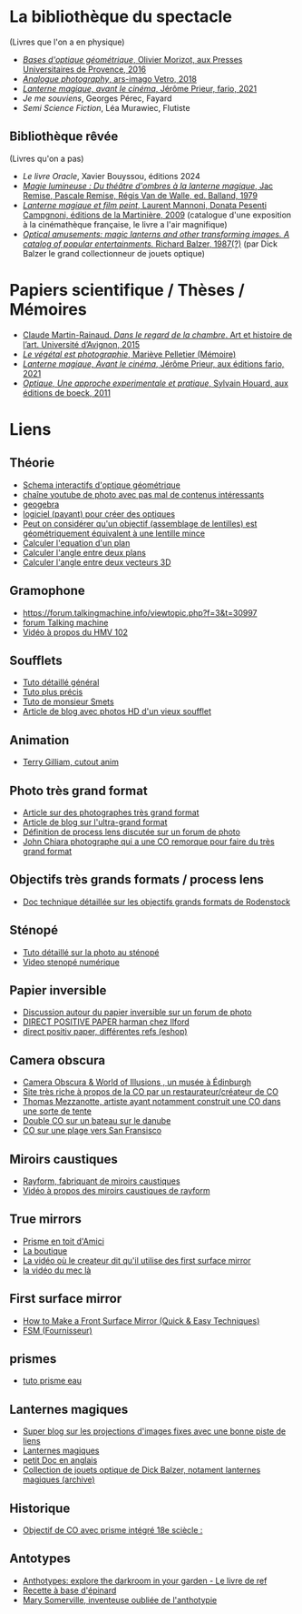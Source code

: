 # La bibliothèque du spectacle

(Livres que l'on a en physique)

- [*Bases d'optique géométrique*, Olivier Morizot, aux Presses Universitaires de Provence, 2016](https://presses-universitaires.univ-amu.fr/bases-doptique-geometrique-0)
- [*Analogue photography*, ars-imago Vetro, 2018](https://vetroeditions.com/products/analogue-photography)
- [*Lanterne magique, avant le cinéma*, Jérôme Prieur, fario, 2021](https://editionsfario.fr/livre/lanterne-magique/)
- *Je me souviens*, Georges Pérec, Fayard
- *Semi Science Fiction*, Léa Murawiec, Flutiste

## Bibliothèque rêvée

(Livres qu'on a pas)

- *Le livre Oracle*, Xavier Bouyssou, éditions 2024
- [*Magie lumineuse : Du théâtre d'ombres à la lanterne magique*, Jac Remise, Pascale Remise, Régis Van de Walle, ed. Balland, 1979](https://ccfr.bnf.fr/portailccfr/ark:/16871/0019045076)
- [*Lanterne magique et film peint*, Laurent Mannoni, Donata Pesenti Campgnoni, éditions de la Martinière, 2009](https://eman-archives.org/CinEx/files/show/87) (catalogue d'une exposition à la cinémathèque française, le livre a l'air magnifique)
- [*Optical amusements: magic lanterns and other transforming images. A catalog of popular entertainments.*  	Richard Balzer, 1987(?)](https://www.bdcmuseum.org.uk/explore/item/39169/) (par Dick Balzer le grand collectionneur de jouets optique)
 
# Papiers scientifique / Thèses / Mémoires

- [Claude Martin-Rainaud. *Dans le regard de la chambre*. Art et histoire de l’art. Université d’Avignon, 2015](https://theses.hal.science/tel-01248530)
- [*Le végétal est photographie*, Mariève Pelletier (Mémoire)](https://www.esam-c2.fr/IMG/UserFiles/docs/memoires/2017_pelletier_marieve.pdf)
- [*Lanterne magique, Avant le cinéma*, Jérôme Prieur, aux éditions fario, 2021](https://editionsfario.fr/livre/lanterne-magique/)
- [*Optique, Une approche experimentale et pratique*, Sylvain Houard, aux éditions de boeck,  2011](https://www.deboecksuperieur.com/ouvrage/9782804163396-optique)

# Liens

## Théorie

- [Schema interactifs d'optique géométrique](https://phyanim.sciences.univ-nantes.fr/optiqueGeo/index.php)
- [chaîne youtube de photo avec pas mal de contenus intéressants](https://youtube.com/@PhotoGraal)
- [geogebra](https://www.geogebra.org/calculator/hahmryyn)
- [logiciel (payant) pour créer des optiques](https://www.zemax.com/)
- [Peut on considérer qu'un objectif (assemblage de lentilles) est géométriquement équivalent à une lentille mince](https://www.galerie-photo.com/un-objectif-photo.html)
- [Calculer l'equation d'un plan](https://onlinemschool.com/math/assistance/cartesian_coordinate/plane/)
- [Calculer l'angle entre deux plans](https://onlinemschool.com/math/assistance/cartesian_coordinate/plane_angl/)
- [Calculer l'angle entre deux vecteurs 3D](https://openclassrooms.com/forum/sujet/mathsespace-3d-calculer-l-angle-entre-2-vecteurs-87922)


## Gramophone

- https://forum.talkingmachine.info/viewtopic.php?f=3&t=30997
- [forum Talking machine](https://forum.talkingmachine.info/)
- [Vidéo à propos du HMV 102](https://www.youtube.com/watch?v=AYn7aZZBMRA)

## Soufflets

- [Tuto détaillé général](https://www.galerie-photo.com/construire-soufflet-chambre-photo.html)
- [Tuto plus précis](http://www.disactis.com/soufflet/soufflet.php)
- [Tuto de monsieur Smets](https://docplayer.fr/12405417-Fabriquez-votre-soufflet.html)
- [Article de blog avec photos HD d'un vieux soufflet](https://delalumieredanslatelier.blogspot.com/2019/06/appareil-photo-soufflet-marque-nagel-n.html)

## Animation 

- [Terry Gilliam, cutout anim](https://youtu.be/KOqcHCEqO1k)

## Photo très grand format

- [Article sur des photographes très grand format](https://fstoppers.com/diy/photographer-creates-gigantic-ultra-large-format-digital-camera-571295)
- [Article de blog sur l'ultra-grand format](https://photographylife.com/ultra-large-format-cameras)
- [Définition de process lens discutée sur un forum de photo](https://www.photo.net/forums/topic/48909-what-is-a-process-lens/)
- [John Chiara photographe qui a une CO remorque pour faire du très grand format](https://www.johnchiara.com/films)

## Objectifs très grands formats / process lens

- [Doc technique détaillée sur les objectifs grands formats de Rodenstock](http://www.dmin-dmax.fr/chambre/archives_techniques/rodenstock_2000.html)

## Sténopé 

- [Tuto détaillé sur la photo au sténopé](https://galerie-photo.com/stenope.html)
- [Video stenopé numérique](https://www.youtube.com/watch?v=yWew2kOWTiA)


## Papier inversible 

- [Discussion autour du papier inversible sur un forum de photo ](http://www.galerie-photo.info/forumgp/read.php?3,239522)
- [DIRECT POSITIVE PAPER harman chez Ilford](https://www.ilfordphoto.com/harman-direct-positive-paper-roll)
- [direct positiv paper, différentes refs (eshop)](https://www.macodirect.de/en/paper/direct-positive-papers/)


## Camera obscura

- [Camera Obscura & World of Illusions , un musée à Édinburgh](https://www.camera-obscura.co.uk/attractions/the-camera-obscura)
- [Site très riche à propos de la CO par un restaurateur/créateur de CO](http://www.camera-obscura.org.uk/Camera_Obscura/Welcome.html)
- [Thomas Mezzanotte, artiste ayant notamment construit une CO dans une sorte de tente](https://thomas-mezzanotte.squarespace.com/)
- [Double CO sur un bateau sur le danube](https://olafureliasson.net/artwork/camera-obscura-fuer-die-donau-2004/)
- [CO sur une plage vers San Fransisco](https://youtu.be/qvwpDIlN25o)

## Miroirs caustiques

- [Rayform, fabriquant de miroirs caustiques](https://rayform.ch/)
- [Vidéo à propos des miroirs caustiques de rayform](https://www.youtube.com/watch?v=wk67eGXtbIw)

## True mirrors

- [Prisme en toit d'Amici](https://fr.wikipedia.org/wiki/Prisme_en_toit_d%27Amici)
- [La boutique](https://store.truemirror.com/)
- [La vidéo où le createur dit qu'il utilise des first surface mirror](https://www.youtube.com/watch?v=oHeOf9MZ49o)
- [la vidéo du mec là](https://www.youtube.com/watch?v=x2owiSx0biU)

## First surface mirror

- [How to Make a Front Surface Mirror (Quick & Easy Techniques)](https://medium.com/geekculture/how-to-make-a-front-surface-mirror-quick-easy-techniques-c1ba3ecf6347)
- [FSM (Fournisseur)](https://firstsurfacemirror.com/)

## prismes

- [tuto prisme eau ](https://www.instructables.com/Optical-Water-Prism/)

## Lanternes magiques

- [Super blog sur les projections d'images fixes avec une bonne piste de liens](http://diaprojection.fr/)
- [Lanternes magiques](https://en.wikipedia.org/wiki/Magic_lantern)
- [petit Doc en anglais](https://youtu.be/w1XkqtzLfKo)
- [Collection de jouets optique de Dick Balzer, notament lanternes magiques (archive)](https://wayback.archive-it.org/12244/20190603142755/https://www.dickbalzer.com/)

## Historique

- [Objectif de CO avec prisme intégré 18e sciècle :](http://www.niepce-daguerre.com/objectif_de_camera_obscura.html)

## Antotypes

- [Anthotypes: explore the darkroom in your garden - Le livre de ref](http://leonlenclos.net/pro/pirate/anthotypes-explore-the-darkroom-in-your-garden-and-make-photographs-using-plants-1466261005-9781466261006_compress.pdf)
- [Recette à base d'épinard](http://wiki.scienceamusante.net/index.php/Les_anthotypes)
- [Mary Somerville, inventeuse oubliée de l'anthotypie ](https://en.wikipedia.org/wiki/Mary_Somerville)
